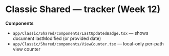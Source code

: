 # Classic Shared — tracker (Week 12)
**Components**
- `app/Classic/Shared/components/LastUpdatedBadge.tsx` — shows document lastModified (or provided date)
- `app/Classic/Shared/components/ViewCounter.tsx` — local-only per-path view counter
